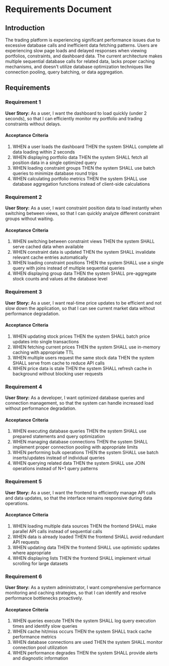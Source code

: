 # Requirements Document

## Introduction

The trading platform is experiencing significant performance issues due to excessive database calls and inefficient data fetching patterns. Users are experiencing slow page loads and delayed responses when viewing portfolios, constraints, and dashboard data. The current architecture makes multiple sequential database calls for related data, lacks proper caching mechanisms, and doesn't utilize database optimization techniques like connection pooling, query batching, or data aggregation.

## Requirements

### Requirement 1

**User Story:** As a user, I want the dashboard to load quickly (under 2 seconds), so that I can efficiently monitor my portfolio and trading constraints without delays.

#### Acceptance Criteria

1. WHEN a user loads the dashboard THEN the system SHALL complete all data loading within 2 seconds
2. WHEN displaying portfolio data THEN the system SHALL fetch all position data in a single optimized query
3. WHEN loading constraint groups THEN the system SHALL use batch queries to minimize database round trips
4. WHEN calculating portfolio metrics THEN the system SHALL use database aggregation functions instead of client-side calculations

### Requirement 2

**User Story:** As a user, I want constraint position data to load instantly when switching between views, so that I can quickly analyze different constraint groups without waiting.

#### Acceptance Criteria

1. WHEN switching between constraint views THEN the system SHALL serve cached data when available
2. WHEN constraint data is updated THEN the system SHALL invalidate relevant cache entries automatically
3. WHEN loading constraint positions THEN the system SHALL use a single query with joins instead of multiple sequential queries
4. WHEN displaying group data THEN the system SHALL pre-aggregate stock counts and values at the database level

### Requirement 3

**User Story:** As a user, I want real-time price updates to be efficient and not slow down the application, so that I can see current market data without performance degradation.

#### Acceptance Criteria

1. WHEN updating stock prices THEN the system SHALL batch price updates into single transactions
2. WHEN fetching current prices THEN the system SHALL use in-memory caching with appropriate TTL
3. WHEN multiple users request the same stock data THEN the system SHALL serve from cache to reduce API calls
4. WHEN price data is stale THEN the system SHALL refresh cache in background without blocking user requests

### Requirement 4

**User Story:** As a developer, I want optimized database queries and connection management, so that the system can handle increased load without performance degradation.

#### Acceptance Criteria

1. WHEN executing database queries THEN the system SHALL use prepared statements and query optimization
2. WHEN managing database connections THEN the system SHALL implement proper connection pooling with appropriate limits
3. WHEN performing bulk operations THEN the system SHALL use batch inserts/updates instead of individual queries
4. WHEN querying related data THEN the system SHALL use JOIN operations instead of N+1 query patterns

### Requirement 5

**User Story:** As a user, I want the frontend to efficiently manage API calls and data updates, so that the interface remains responsive during data operations.

#### Acceptance Criteria

1. WHEN loading multiple data sources THEN the frontend SHALL make parallel API calls instead of sequential calls
2. WHEN data is already loaded THEN the frontend SHALL avoid redundant API requests
3. WHEN updating data THEN the frontend SHALL use optimistic updates where appropriate
4. WHEN displaying lists THEN the frontend SHALL implement virtual scrolling for large datasets

### Requirement 6

**User Story:** As a system administrator, I want comprehensive performance monitoring and caching strategies, so that I can identify and resolve performance bottlenecks proactively.

#### Acceptance Criteria

1. WHEN queries execute THEN the system SHALL log query execution times and identify slow queries
2. WHEN cache hit/miss occurs THEN the system SHALL track cache performance metrics
3. WHEN database connections are used THEN the system SHALL monitor connection pool utilization
4. WHEN performance degrades THEN the system SHALL provide alerts and diagnostic information